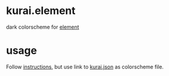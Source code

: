 # kurai.element
dark colorscheme for [element](https://element.io)

# usage
Follow [instructions](https://github.com/aaronraimist/element-themes), but use link to [kurai.json](https://raw.githubusercontent.com/kurai-theme/kurai.element/main/kurai.json) as colorscheme file.
